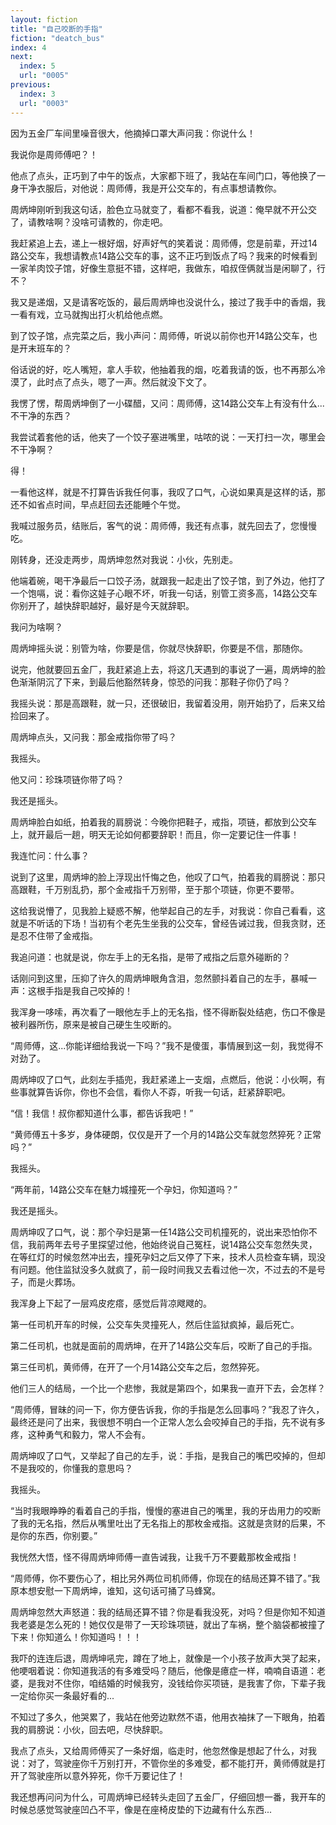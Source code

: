 ```yaml
---
layout: fiction
title: "自己咬断的手指"
fiction: "deatch_bus"
index: 4
next:
  index: 5
  url: "0005"
previous:
  index: 3
  url: "0003"
---
```

因为五金厂车间里噪音很大，他摘掉口罩大声问我：你说什么！

我说你是周师傅吧？！

他点了点头，正巧到了中午的饭点，大家都下班了，我站在车间门口，等他换了一身干净衣服后，对他说：周师傅，我是开公交车的，有点事想请教你。

周炳坤刚听到我这句话，脸色立马就变了，看都不看我，说道：俺早就不开公交了，请教啥啊？没啥可请教的，你走吧。

我赶紧追上去，递上一根好烟，好声好气的笑着说：周师傅，您是前辈，开过14路公交车，我想请教点14路公交车的事，这不正巧到饭点了吗？我来的时候看到一家羊肉饺子馆，好像生意挺不错，这样吧，我做东，咱叔侄俩就当是闲聊了，行不？

我又是递烟，又是请客吃饭的，最后周炳坤也没说什么，接过了我手中的香烟，我一看有戏，立马就掏出打火机给他点燃。

到了饺子馆，点完菜之后，我小声问：周师傅，听说以前你也开14路公交车，也是开末班车的？

俗话说的好，吃人嘴短，拿人手软，他抽着我的烟，吃着我请的饭，也不再那么冷漠了，此时点了点头，嗯了一声。然后就没下文了。

我愣了愣，帮周炳坤倒了一小碟醋，又问：周师傅，这14路公交车上有没有什么...不干净的东西？

我尝试着套他的话，他夹了一个饺子塞进嘴里，咕哝的说：一天打扫一次，哪里会不干净啊？

得！

一看他这样，就是不打算告诉我任何事，我叹了口气，心说如果真是这样的话，那还不如省点时间，早点赶回去还能睡个午觉。

我喊过服务员，结账后，客气的说：周师傅，我还有点事，就先回去了，您慢慢吃。

刚转身，还没走两步，周炳坤忽然对我说：小伙，先别走。

他端着碗，喝干净最后一口饺子汤，就跟我一起走出了饺子馆，到了外边，他打了一个饱嗝，说：看你这娃子心眼不坏，听我一句话，别管工资多高，14路公交车你别开了，越快辞职越好，最好是今天就辞职。

我问为啥啊？

周炳坤摇头说：别管为啥，你要是信，你就尽快辞职，你要是不信，那随你。

说完，他就要回五金厂，我赶紧追上去，将这几天遇到的事说了一遍，周炳坤的脸色渐渐阴沉了下来，到最后他豁然转身，惊恐的问我：那鞋子你仍了吗？

我摇头说：那是高跟鞋，就一只，还很破旧，我留着没用，刚开始扔了，后来又给捡回来了。

周炳坤点头，又问我：那金戒指你带了吗？

我摇头。

他又问：珍珠项链你带了吗？

我还是摇头。

周炳坤脸白如纸，拍着我的肩膀说：今晚你把鞋子，戒指，项链，都放到公交车上，就开最后一趟，明天无论如何都要辞职！而且，你一定要记住一件事！

我连忙问：什么事？

说到了这里，周炳坤的脸上浮现出忏悔之色，他叹了口气，拍着我的肩膀说：那只高跟鞋，千万别乱扔，那个金戒指千万别带，至于那个项链，你更不要带。

这给我说懵了，见我脸上疑惑不解，他举起自己的左手，对我说：你自己看看，这就是不听话的下场！当初有个老先生坐我的公交车，曾经告诫过我，但我贪财，还是忍不住带了金戒指。

我追问道：也就是说，你左手上的无名指，是带了戒指之后意外碰断的？

话刚问到这里，压抑了许久的周炳坤眼角含泪，忽然颤抖着自己的左手，暴喊一声：这根手指是我自己咬掉的！

我浑身一哆嗦，再次看了一眼他左手上的无名指，怪不得断裂处结疤，伤口不像是被利器所伤，原来是被自己硬生生咬断的。

“周师傅，这...你能详细给我说一下吗？”我不是傻蛋，事情展到这一刻，我觉得不对劲了。

周炳坤叹了口气，此刻左手插兜，我赶紧递上一支烟，点燃后，他说：小伙啊，有些事就算告诉你，你也不会信，看你人不孬，听我一句话，赶紧辞职吧。

“信！我信！叔你都知道什么事，都告诉我吧！”

“黄师傅五十多岁，身体硬朗，仅仅是开了一个月的14路公交车就忽然猝死？正常吗？”

我摇头。

“两年前，14路公交车在魅力城撞死一个孕妇，你知道吗？”

我还是摇头。

周炳坤叹了口气，说：那个孕妇是第一任14路公交司机撞死的，说出来恐怕你不信，我前两年去号子里探望过他，他始终说自己冤枉，说14路公交车忽然失灵，在等红灯的时候忽然冲出去，撞死孕妇之后又停了下来，技术人员检查车辆，现没有问题。他住监狱没多久就疯了，前一段时间我又去看过他一次，不过去的不是号子，而是火葬场。

我浑身上下起了一层鸡皮疙瘩，感觉后背凉飕飕的。

第一任司机开车的时候，公交车失灵撞死人，然后住监狱疯掉，最后死亡。

第二任司机，也就是面前的周炳坤，在开了14路公交车后，咬断了自己的手指。

第三任司机，黄师傅，在开了一个月14路公交车之后，忽然猝死。

他们三人的结局，一个比一个悲惨，我就是第四个，如果我一直开下去，会怎样？

“周师傅，冒昧的问一下，你方便告诉我，你的手指是怎么回事吗？”我忍了许久，最终还是问了出来，我很想不明白一个正常人怎么会咬掉自己的手指，先不说有多疼，这种勇气和毅力，常人不会有。

周炳坤叹了口气，又举起了自己的左手，说：手指，是我自己的嘴巴咬掉的，但却不是我咬的，你懂我的意思吗？

我摇头。

“当时我眼睁睁的看着自己的手指，慢慢的塞进自己的嘴里，我的牙齿用力的咬断了我的无名指，然后从嘴里吐出了无名指上的那枚金戒指。这就是贪财的后果，不是你的东西，你别要。”

我恍然大悟，怪不得周炳坤师傅一直告诫我，让我千万不要戴那枚金戒指！

“周师傅，你不要伤心了，相比另外两位司机师傅，你现在的结局还算不错了。”我原本想安慰一下周炳坤，谁知，这句话可捅了马蜂窝。

周炳坤忽然大声怒道：我的结局还算不错？你是看我没死，对吗？但是你知不知道我老婆是怎么死的！她仅仅是带了一天珍珠项链，就出了车祸，整个脑袋都被撞了下来！你知道么！你知道吗！！！

我吓的连连后退，周炳坤吼完，蹲在了地上，就像是一个小孩子放声大哭了起来，他哽咽着说：你知道我活的有多难受吗？随后，他像是癔症一样，喃喃自语道：老婆，是我对不住你，咱结婚的时候我穷，没钱给你买项链，是我害了你，下辈子我一定给你买一条最好看的...

不知过了多久，他哭累了，我站在他旁边默然不语，他用衣袖抹了一下眼角，拍着我的肩膀说：小伙，回去吧，尽快辞职。

我点了点头，又给周师傅买了一条好烟，临走时，他忽然像是想起了什么，对我说：对了，驾驶座你千万别打开，不管你坐的多难受，都不能打开，黄师傅就是打开了驾驶座所以意外猝死，你千万要记住了！

我还想再问问为什么，可周炳坤已经转头走回了五金厂，仔细回想一番，我开车的时候总感觉驾驶座凹凸不平，像是在座椅皮垫的下边藏有什么东西...